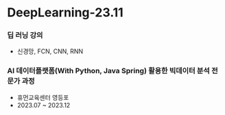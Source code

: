 # DeepLearning-23.11

### 딥 러닝 강의
- 신경망, FCN, CNN, RNN

### AI 데이터플랫폼(With Python, Java Spring) 활용한 빅데이터 분석 전문가 과정
- 휴먼교육센터 영등포
- 2023.07 ~ 2023.12
